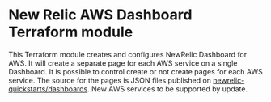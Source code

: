 # New Relic AWS Dashboard Terraform module
This Terraform module creates and configures NewRelic Dashboard for AWS.
It will create a separate page for each AWS service on a single Dashboard. It is possible to control create or not create pages for each AWS service. The source for the pages is JSON files published on [newrelic-quickstarts/dashboards](https://github.com/newrelic/newrelic-quickstarts/tree/main/dashboards).
New AWS services to be supported by update.